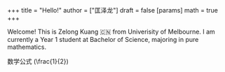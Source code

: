 +++
title = "Hello!"
author = ["匡泽龙"]
draft = false
[params]
  math = true
+++

Welcome! This is Zelong Kuang 🇨🇳 from Univerisity of Melbourne. I am currently a Year 1 student at Bachelor of Science, majoring in pure mathematics.

数学公式
\(\frac{1}{2}\)
